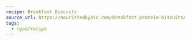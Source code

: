 ```yaml
---
recipe: Breakfast Biscuits
source_url: https://nourishedbynic.com/breakfast-protein-biscuits/
tags:
  - type/recipe
---
```


